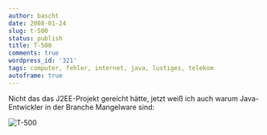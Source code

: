 ```yaml
---
author: bascht
date: 2008-01-24
slug: t-500
status: publish
title: T-500
comments: true
wordpress_id: '321'
tags: computer, fehler, internet, java, lustiges, telekom
autoframe: true
---
```


Nicht das das J2EE-Projekt gereicht hätte, jetzt weiß ich auch
warum Java-Entwickler in der Branche Mangelware sind:

![T-500](/blog/2008-01-24-t-500/t-500.png)
